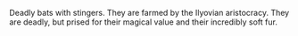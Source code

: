 Deadly bats with stingers. They are farmed by the Ilyovian aristocracy. They are deadly, but prised for their magical value and their incredibly soft fur.

